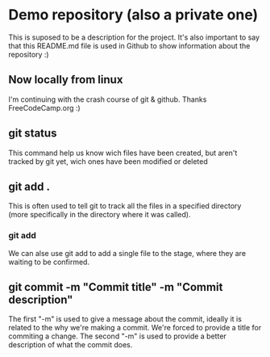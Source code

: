 # Demo repository (also a private one)

This is suposed to be a description for the project.
It's also important to say that this README.md file is used in Github to show information about the repository :)

## Now locally from linux

I'm continuing with the crash course of git & github. Thanks FreeCodeCamp.org :)

## git status 

This command help us know wich files have been created, but aren't tracked by git yet, wich ones have been modified or deleted

## git add .

This is often used to tell git to track all the files in a specified directory (more specifically in the directory where it was called).

### git add <filename>

We can alse use git add to add a single file to the stage, where they are waiting to be confirmed.

## git commit -m "Commit title" -m "Commit description"

The first "-m" is used to give a message about the commit, ideally it is related to the why we're making a commit.
We're forced to provide a title for commiting a change.
The second "-m" is used to provide a better description of what the commit does.
